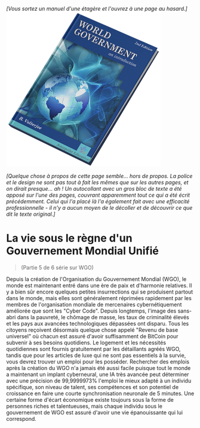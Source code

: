 *[Vous sortez un manuel d'une étagère et l'ouvrez à une page au hasard.]*  
![World Government: an Introduction](/resources/lore/textbookgov25.png)

*[Quelque chose à propos de cette page semble... hors de propos. La police et le design ne sont pas tout à fait les mêmes que sur les autres pages, et on dirait presque... ah ! Un autocollant avec un gros bloc de texte a été apposé sur l'une des pages, couvrant apparemment tout ce qui a été écrit précédemment. Celui qui l'a placé là l'a également fait avec une efficacité professionnelle - il n'y a aucun moyen de le décoller et de découvrir ce que dit le texte original.]*

# La vie sous le règne d'un Gouvernement Mondial Unifié  

> (Partie 5 de 6 série sur WGO)

Depuis la création de l'Organisation du Gouvernement Mondial (WGO), le monde est maintenant entré dans une ère de paix et d'harmonie relatives. Il y a bien sûr encore quelques petites insurrections qui se produisent partout dans le monde, mais elles sont généralement réprimées rapidement par les membres de l'organisation mondiale de mercenaires cybernétiquement améliorée que sont les "Cyber ​​Code". Depuis longtemps, l'image des sans-abri dans la pauvreté, le chômage de masse, les taux de criminalité élevés et les pays aux avancées technologiques dépassées ont disparu. Tous les citoyens reçoivent désormais quelque chose appelé "Revenu de base universel" où chacun est assuré d'avoir suffisamment de BitCoin pour subvenir à ses besoins quotidiens. Le logement et les nécessités quotidiennes sont fournis gratuitement par les détaillants agréés WGO, tandis que pour les articles de luxe qui ne sont pas essentiels à la survie, vous devrez trouver un emploi pour les posséder. Rechercher des emplois après la création du WGO n'a jamais été aussi facile puisque tout le monde a maintenant un implant cyberneural, une IA très avancée peut déterminer avec une précision de 99,9999973% l'emploi le mieux adapté à un individu spécifique, son niveau de talent, ses compétences et son potentiel de croissance en faire une courte synchronisation neuronale de 5 minutes. Une certaine forme d'écart économique existe toujours sous la forme de personnes riches et talentueuses, mais chaque individu sous le gouvernement de WGO est assuré d'avoir une vie épanouissante qui lui correspond.
